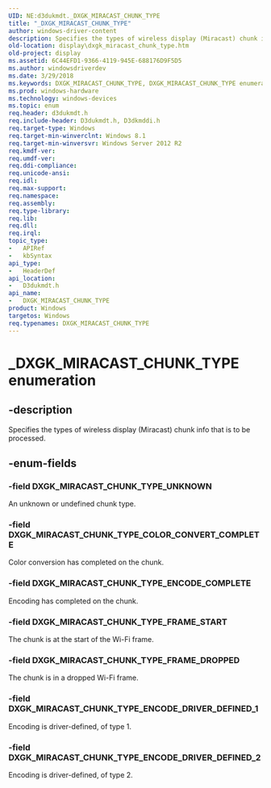 ```yaml
---
UID: NE:d3dukmdt._DXGK_MIRACAST_CHUNK_TYPE
title: "_DXGK_MIRACAST_CHUNK_TYPE"
author: windows-driver-content
description: Specifies the types of wireless display (Miracast) chunk info that is to be processed.
old-location: display\dxgk_miracast_chunk_type.htm
old-project: display
ms.assetid: 6C44EFD1-9366-4119-945E-688176D9F5D5
ms.author: windowsdriverdev
ms.date: 3/29/2018
ms.keywords: DXGK_MIRACAST_CHUNK_TYPE, DXGK_MIRACAST_CHUNK_TYPE enumeration [Display Devices], DXGK_MIRACAST_CHUNK_TYPE_COLOR_CONVERT_COMPLETE, DXGK_MIRACAST_CHUNK_TYPE_ENCODE_COMPLETE, DXGK_MIRACAST_CHUNK_TYPE_ENCODE_DRIVER_DEFINED_1, DXGK_MIRACAST_CHUNK_TYPE_ENCODE_DRIVER_DEFINED_2, DXGK_MIRACAST_CHUNK_TYPE_FRAME_DROPPED, DXGK_MIRACAST_CHUNK_TYPE_FRAME_START, DXGK_MIRACAST_CHUNK_TYPE_UNKNOWN, _DXGK_MIRACAST_CHUNK_TYPE, d3dukmdt/DXGK_MIRACAST_CHUNK_TYPE, d3dukmdt/DXGK_MIRACAST_CHUNK_TYPE_COLOR_CONVERT_COMPLETE, d3dukmdt/DXGK_MIRACAST_CHUNK_TYPE_ENCODE_COMPLETE, d3dukmdt/DXGK_MIRACAST_CHUNK_TYPE_ENCODE_DRIVER_DEFINED_1, d3dukmdt/DXGK_MIRACAST_CHUNK_TYPE_ENCODE_DRIVER_DEFINED_2, d3dukmdt/DXGK_MIRACAST_CHUNK_TYPE_FRAME_DROPPED, d3dukmdt/DXGK_MIRACAST_CHUNK_TYPE_FRAME_START, d3dukmdt/DXGK_MIRACAST_CHUNK_TYPE_UNKNOWN, display.dxgk_miracast_chunk_type
ms.prod: windows-hardware
ms.technology: windows-devices
ms.topic: enum
req.header: d3dukmdt.h
req.include-header: D3dukmdt.h, D3dkmddi.h
req.target-type: Windows
req.target-min-winverclnt: Windows 8.1
req.target-min-winversvr: Windows Server 2012 R2
req.kmdf-ver: 
req.umdf-ver: 
req.ddi-compliance: 
req.unicode-ansi: 
req.idl: 
req.max-support: 
req.namespace: 
req.assembly: 
req.type-library: 
req.lib: 
req.dll: 
req.irql: 
topic_type:
-	APIRef
-	kbSyntax
api_type:
-	HeaderDef
api_location:
-	D3dukmdt.h
api_name:
-	DXGK_MIRACAST_CHUNK_TYPE
product: Windows
targetos: Windows
req.typenames: DXGK_MIRACAST_CHUNK_TYPE
---
```


# _DXGK_MIRACAST_CHUNK_TYPE enumeration


## -description


Specifies the types of wireless display (Miracast) chunk info that is to be processed.


## -enum-fields




### -field DXGK_MIRACAST_CHUNK_TYPE_UNKNOWN

An unknown or undefined chunk type.


### -field DXGK_MIRACAST_CHUNK_TYPE_COLOR_CONVERT_COMPLETE

Color conversion has completed on the chunk.


### -field DXGK_MIRACAST_CHUNK_TYPE_ENCODE_COMPLETE

Encoding has completed on the chunk.


### -field DXGK_MIRACAST_CHUNK_TYPE_FRAME_START

The chunk is at the start of the Wi-Fi frame.


### -field DXGK_MIRACAST_CHUNK_TYPE_FRAME_DROPPED

The chunk is in a dropped Wi-Fi frame.


### -field DXGK_MIRACAST_CHUNK_TYPE_ENCODE_DRIVER_DEFINED_1

Encoding is driver-defined, of type 1.


### -field DXGK_MIRACAST_CHUNK_TYPE_ENCODE_DRIVER_DEFINED_2

Encoding is driver-defined, of type 2.

